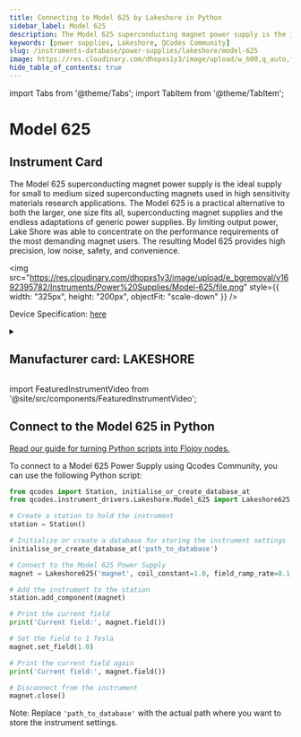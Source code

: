 ```yaml
---
title: Connecting to Model 625 by Lakeshore in Python
sidebar_label: Model 625
description: The Model 625 superconducting magnet power supply is the ideal supply for small to medium sized superconducting magnets used in high sensitivity materials research applications. The Model 625 is a practical alternative to both the larger, one size fits all, superconducting magnet supplies and the endless adaptations of generic power supplies. By limiting output power, Lake Shore was able to concentrate on the performance requirements of the most demanding magnet users. The resulting Model 625 provides high precision, low noise, safety, and convenience.
keywords: [power supplies, Lakeshore, QCodes Community]
slug: /instruments-database/power-supplies/lakeshore/model-625
image: https://res.cloudinary.com/dhopxs1y3/image/upload/w_600,q_auto,f_auto/e_bgremoval/v1692395782/Instruments/Power%20Supplies/Model-625/file.jpg
hide_table_of_contents: true
---
```


import Tabs from '@theme/Tabs';
import TabItem from '@theme/TabItem';

# Model 625

## Instrument Card

<div className="flex">

<div>

The Model 625 superconducting magnet power supply is the ideal supply for small to medium sized superconducting magnets used in high sensitivity materials research applications. The Model 625 is a practical alternative to both the larger, one size fits all, superconducting magnet supplies and the endless adaptations of generic power supplies. By limiting output power, Lake Shore was able to concentrate on the performance requirements of the most demanding magnet users. The resulting Model 625 provides high precision, low noise, safety, and convenience.

</div>

<img src="https://res.cloudinary.com/dhopxs1y3/image/upload/e_bgremoval/v1692395782/Instruments/Power%20Supplies/Model-625/file.png" style={{ width: "325px", height: "200px", objectFit: "scale-down" }} />

</div>

<div className="flex text-center">

<p>Device Specification: <a target="\_blank" href="https://www.lakeshore.com/docs/default-source/product-downloads/catalog/lstc_625_l.pdf?sfvrsn=35bdc355_1">here</a></p>

</div>

<details style={{ marginTop: "15px"}}>
<summary><h2>Manufacturer card: LAKESHORE</h2></summary>

<img src="https://res.cloudinary.com/dhopxs1y3/image/upload/v1692813206/Instruments/Vendor%20Logos/Lakeshore_Cryotronics.png" style={{ width: "100%", height: "170px",objectFit: "scale-down" }} />

Supporting advanced scientific research, Lake Shore is a leading global innovator in measurement and control solutions.

<ul>
  <li>Headquarters: Westerville, Ohio, USA</li>
  <li>Yearly Revenue (millions, USD): 21.4</li>
  <li>Vendor Website: <a href="https://www.lakeshore.com/home">here</a></li>
</ul>
</details>

import FeaturedInstrumentVideo from '@site/src/components/FeaturedInstrumentVideo';

<FeaturedInstrumentVideo category='POWER_SUPPLIES' manufacturer='LAKESHORE'></FeaturedInstrumentVideo>


## Connect to the Model 625 in Python

[Read our guide for turning Python scripts into Flojoy nodes.](https://docs.flojoy.ai/custom-nodes/creating-custom-node/)
<Tabs>

<TabItem value="Flojoy" label="Flojoy" className="flojoy-instrument-tabs">

<NodeCardCollection category='POWER_SUPPLIES' manufacturer='LAKESHORE'></NodeCardCollection>

</TabItem>
<TabItem value="QCodes Community" label="QCodes Community">

To connect to a Model 625 Power Supply using Qcodes Community, you can use the following Python script:

```python
from qcodes import Station, initialise_or_create_database_at
from qcodes.instrument_drivers.Lakeshore.Model_625 import Lakeshore625

# Create a station to hold the instrument
station = Station()

# Initialize or create a database for storing the instrument settings
initialise_or_create_database_at('path_to_database')

# Connect to the Model 625 Power Supply
magnet = Lakeshore625('magnet', coil_constant=1.0, field_ramp_rate=0.1, address='GPIB0::1::INSTR')

# Add the instrument to the station
station.add_component(magnet)

# Print the current field
print('Current field:', magnet.field())

# Set the field to 1 Tesla
magnet.set_field(1.0)

# Print the current field again
print('Current field:', magnet.field())

# Disconnect from the instrument
magnet.close()
```

Note: Replace `'path_to_database'` with the actual path where you want to store the instrument settings.

</TabItem>
</Tabs>